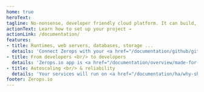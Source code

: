 ```yaml
---
home: true
heroText:
tagline: No-nonsense, developer friendly cloud platform. It can build, deploy, run, and manage your runtimes, web servers, databases, search engines, message brokers, and storage, all high availability enabled.
actionText: Learn how to set up your project →
actionLink: /documentation/
features:
- title: Runtimes, web servers, databases, storage ...
  details: 'Connect Zerops with your <a href="/documentation/github/github-integration.html">GitHub repository</a> to <a href="/documentation/build/how-zerops-build-works.html">build</a>, <a href="/documentation/deploy/how-deploy-works.html">deploy</a> and then run your <a href="/documentation/services/runtimes.html#golang">Golang</a>, <a href="/documentation/services/runtimes.html#node-js">Node.js</a>, <a href="/documentation/services/runtimes.html#php">PHP</a>&nbsp;apps, or <a href="/documentation/services/static-servers.html">static code</a>. Add fully managed <a href="/documentation/services/databases/mariadb.html">MariaDB/MySQL</a>, <a href="/documentation/services/databases/mongodb.html">MongoDB</a>, <a href="/documentation/services/databases/redis.html">Redis</a>, <a href="/documentation/services/search-engines.html#elasticsearch">Elasticsearch</a>, <a href="/documentation/services/message-brokers.html#rabbitmq">RabbitMQ</a> databases and engines to your projects, utilize a fully managed S3 compatible <a href="documentation/services/storage.html#s3-compatible-object-storage">object storage</a> or use a <a href="documentation/services/storage.html#shared-storage">shared storage</a>.'
- title: From developers <br/> to developers
  details: 'Zerops.io app is <a href="/documentation/overview/made-for-developers.html">built with developers in mind</a>, set up complex, production-ready, infrastructure for your projects in seconds. Use <a href="/documentation/cli/vpn.html">VPN</a> built into our <a href="/documentation/cli/available-commands.html">CLI</a> to connect to your services for <a href="/documentation/overview/made-for-developers.html#empower-your-local-development">easy local development</a> securely, or use our CLI inside your favorite <a href="/documentation/deploy/deploy-with-cli.html">CI/CD services to deploy</a> your code to Zerops.'
- title: Autoscaling <br/> & reliability
  details: 'Your services will run on <a href="/documentation/ha/why-should-i-want-high-availability.html">multiple containers</a> and <a href="/documentation/automatic-scaling/how-automatic-scaling-works.html">automatically scale</a> up and down, horizontally and vertically, in seconds, always running on the <a href="/documentation/ha/zerops-enterprise-grade-reliability.html">most optimal setting</a>. A powerful <a href="/documentation/backup-restore/backup-restore-databases.html">backup</a> and <a href="/documentation/backup-restore/deploy-versioning.html">versioning</a> system will make sure you can always get back up and running quickly.'
footer: Zerops.io
---
```

